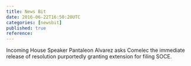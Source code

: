 ```yaml
---
title: News Bit
date: 2016-06-22T16:50:20UTC
categories: [newsbit]
published: true
reference: 
---
```


Incoming House Speaker Pantaleon Alvarez asks Comelec the immediate release of resolution purportedly granting extension for filing SOCE.
